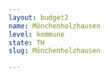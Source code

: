 ```yaml
---
layout: budget2
name: Mönchenholzhausen
level: kommune
state: TH
slug: Mönchenholzhausen

---
```



